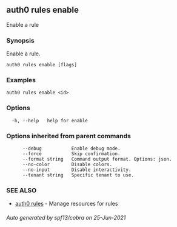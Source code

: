 ## auth0 rules enable

Enable a rule

### Synopsis

Enable a rule.

```
auth0 rules enable [flags]
```

### Examples

```
auth0 rules enable <id>
```

### Options

```
  -h, --help   help for enable
```

### Options inherited from parent commands

```
      --debug           Enable debug mode.
      --force           Skip confirmation.
      --format string   Command output format. Options: json.
      --no-color        Disable colors.
      --no-input        Disable interactivity.
      --tenant string   Specific tenant to use.
```

### SEE ALSO

* [auth0 rules](auth0_rules.md)	 - Manage resources for rules

###### Auto generated by spf13/cobra on 25-Jun-2021

